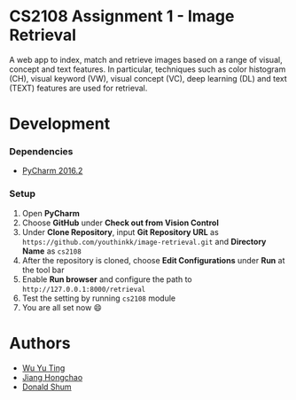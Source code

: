# CS2108 Assignment 1 - Image Retrieval
A web app to index, match and retrieve images based on a range of visual, concept and text features. In particular, techniques such as color histogram (CH), visual keyword (VW), visual concept (VC), deep learning (DL) and text (TEXT) features are used for retrieval.

# Development
### Dependencies
* [PyCharm 2016.2](https://www.jetbrains.com/pycharm/)

### Setup
1. Open **PyCharm**
2. Choose **GitHub** under **Check out from Vision Control**
3. Under **Clone Repository**, input **Git Repository URL** as `https://github.com/youthinkk/image-retrieval.git` and **Directory Name** as `cs2108`
4. After the repository is cloned, choose **Edit Configurations** under **Run** at the tool bar
5. Enable **Run browser** and configure the path to `http://127.0.0.1:8000/retrieval`
6. Test the setting by running `cs2108` module
7. You are all set now :smile:

# Authors
* [Wu Yu Ting](https://github.com/youthinkk)
* [Jiang Hongchao](https://github.com/jianghc93)
* [Donald Shum](https://github.com/donaldshum)
